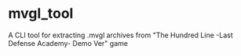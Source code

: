 # mvgl_tool
A CLI tool for extracting .mvgl archives from "The Hundred Line -Last Defense Academy- Demo Ver" game
